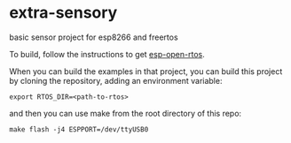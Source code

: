 # extra-sensory
basic sensor project for esp8266 and freertos

To build, follow the instructions to get
[esp-open-rtos](https://github.com/SuperHouse/esp-open-rtos).

When you can build the examples in that project, you can build this project by
cloning the repository, adding an environment variable:

    export RTOS_DIR=<path-to-rtos>

and then you can use make from the root directory of this repo:

    make flash -j4 ESPPORT=/dev/ttyUSB0
